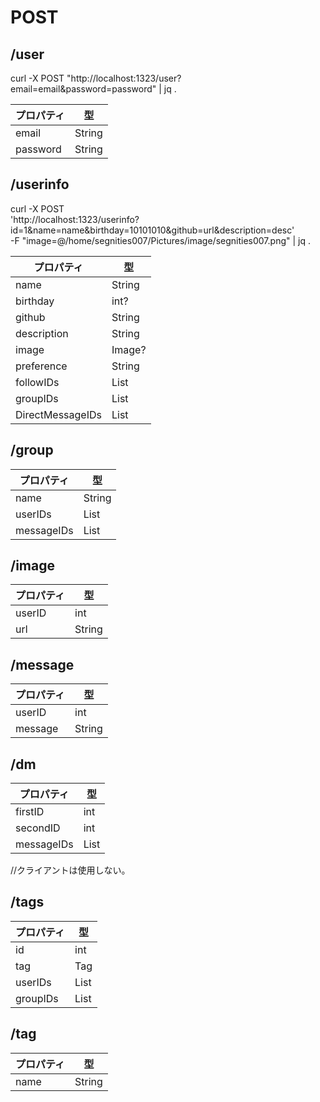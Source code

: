 # POST

## /user

curl -X POST "http://localhost:1323/user?email=email&password=password" | jq .


| プロパティ          | 型         |
|-------------------|------------|
| email             | String     |
| password          | String     |

## /userinfo

curl -X POST \
  'http://localhost:1323/userinfo?id=1&name=name&birthday=10101010&github=url&description=desc' \
  -F "image=@/home/segnities007/Pictures/image/segnities007.png" | jq .


| プロパティ          | 型         |
|-------------------|------------|
| name              | String     |
| birthday          | int?       |
| github            | String     |
| description       | String     |
| image             | Image?     |
| preference        | String     |
| followIDs         | List<int>  |
| groupIDs          | List<int>  |
| DirectMessageIDs  | List<int>  |

## /group

| プロパティ      | 型               |
|---------------|------------------|
| name          | String           |
| userIDs       | List<int>        |
| messageIDs    | List<int>        |

## /image

| プロパティ      | 型               |
|---------------|------------------|
| userID        | int              |
| url           | String           |

## /message

| プロパティ      | 型               |
|---------------|------------------|
| userID        | int              |　
| message       | String           |

## /dm

| プロパティ           | 型               |
|--------------------|------------------|
| firstID             | int              |
| secondID           | int              |
| messageIDs         | List<int>        |

//クライアントは使用しない。

## /tags

| プロパティ      | 型               |
|---------------|------------------|
| id            | int              |
| tag           | Tag              |
| userIDs       | List<int>        |
| groupIDs      | List<int>        |

## /tag

| プロパティ      | 型               |
|---------------|------------------|
| name          | String           |
